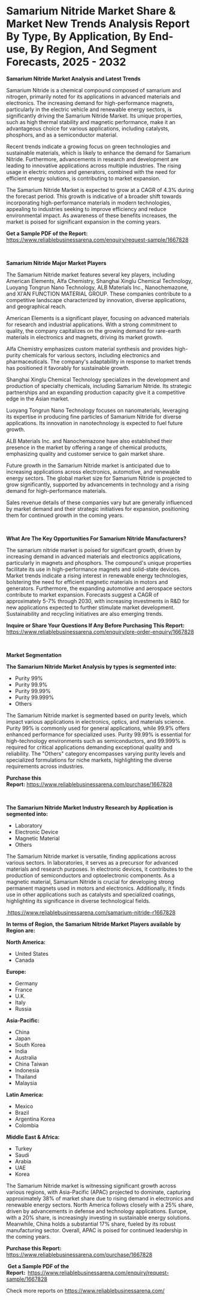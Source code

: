 <p><h1>Samarium Nitride Market Share & Market New Trends Analysis Report By Type, By Application, By End-use, By Region, And Segment Forecasts, 2025 - 2032</h1></p><p><strong>Samarium Nitride Market Analysis and Latest Trends</strong></p>
<p><p>Samarium Nitride is a chemical compound composed of samarium and nitrogen, primarily noted for its applications in advanced materials and electronics. The increasing demand for high-performance magnets, particularly in the electric vehicle and renewable energy sectors, is significantly driving the Samarium Nitride Market. Its unique properties, such as high thermal stability and magnetic performance, make it an advantageous choice for various applications, including catalysts, phosphors, and as a semiconductor material.</p><p>Recent trends indicate a growing focus on green technologies and sustainable materials, which is likely to enhance the demand for Samarium Nitride. Furthermore, advancements in research and development are leading to innovative applications across multiple industries. The rising usage in electric motors and generators, combined with the need for efficient energy solutions, is contributing to market expansion.</p><p>The Samarium Nitride Market is expected to grow at a CAGR of 4.3% during the forecast period. This growth is indicative of a broader shift towards incorporating high-performance materials in modern technologies, appealing to industries seeking to improve efficiency and reduce environmental impact. As awareness of these benefits increases, the market is poised for significant expansion in the coming years.</p></p>
<p><strong>Get a Sample PDF of the Report:&nbsp;</strong> <a href="https://www.reliablebusinessarena.com/enquiry/request-sample/1667828?utm_campaign=3177&utm_medium=2&utm_source=Github&utm_content=ia&utm_term=07032025&utm_id=samarium-nitride">https://www.reliablebusinessarena.com/enquiry/request-sample/1667828</a></p>
<p>&nbsp;</p>
<p><strong>Samarium Nitride Major Market Players</strong></p>
<p><p>The Samarium Nitride market features several key players, including American Elements, Alfa Chemistry, Shanghai Xinglu Chemical Technology, Luoyang Tongrun Nano Technology, ALB Materials Inc., Nanochemazone, and XI'AN FUNCTION MATERIAL GROUP. These companies contribute to a competitive landscape characterized by innovation, diverse applications, and geographical reach.</p><p>American Elements is a significant player, focusing on advanced materials for research and industrial applications. With a strong commitment to quality, the company capitalizes on the growing demand for rare-earth materials in electronics and magnets, driving its market growth. </p><p>Alfa Chemistry emphasizes custom material synthesis and provides high-purity chemicals for various sectors, including electronics and pharmaceuticals. The company's adaptability in response to market trends has positioned it favorably for sustainable growth.</p><p>Shanghai Xinglu Chemical Technology specializes in the development and production of specialty chemicals, including Samarium Nitride. Its strategic partnerships and an expanding production capacity give it a competitive edge in the Asian market.</p><p>Luoyang Tongrun Nano Technology focuses on nanomaterials, leveraging its expertise in producing fine particles of Samarium Nitride for diverse applications. Its innovation in nanotechnology is expected to fuel future growth.</p><p>ALB Materials Inc. and Nanochemazone have also established their presence in the market by offering a range of chemical products, emphasizing quality and customer service to gain market share.</p><p>Future growth in the Samarium Nitride market is anticipated due to increasing applications across electronics, automotive, and renewable energy sectors. The global market size for Samarium Nitride is projected to grow significantly, supported by advancements in technology and a rising demand for high-performance materials.</p><p>Sales revenue details of these companies vary but are generally influenced by market demand and their strategic initiatives for expansion, positioning them for continued growth in the coming years.</p></p>
<p>&nbsp;</p>
<p><strong>What Are The Key Opportunities For Samarium Nitride Manufacturers?</strong></p>
<p><p>The samarium nitride market is poised for significant growth, driven by increasing demand in advanced materials and electronics applications, particularly in magnets and phosphors. The compound's unique properties facilitate its use in high-performance magnets and solid-state devices. Market trends indicate a rising interest in renewable energy technologies, bolstering the need for efficient magnetic materials in motors and generators. Furthermore, the expanding automotive and aerospace sectors contribute to market expansion. Forecasts suggest a CAGR of approximately 5-7% through 2030, with increasing investments in R&D for new applications expected to further stimulate market development. Sustainability and recycling initiatives are also emerging trends.</p></p>
<p><strong>Inquire or Share Your Questions If Any Before Purchasing This Report:</strong> <a href="https://www.reliablebusinessarena.com/enquiry/pre-order-enquiry/1667828?utm_campaign=3177&utm_medium=2&utm_source=Github&utm_content=ia&utm_term=07032025&utm_id=samarium-nitride">https://www.reliablebusinessarena.com/enquiry/pre-order-enquiry/1667828</a></p>
<p>&nbsp;</p>
<p><strong>Market Segmentation</strong></p>
<p><strong>The Samarium Nitride Market Analysis by types is segmented into:</strong></p>
<p><ul><li>Purity 99%</li><li>Purity 99.9%</li><li>Purity 99.99%</li><li>Purity 99.999%</li><li>Others</li></ul></p>
<p><p>The Samarium Nitride market is segmented based on purity levels, which impact various applications in electronics, optics, and materials science. Purity 99% is commonly used for general applications, while 99.9% offers enhanced performance for specialized uses. Purity 99.99% is essential for high-technology environments such as semiconductors, and 99.999% is required for critical applications demanding exceptional quality and reliability. The "Others" category encompasses varying purity levels and specialized formulations for niche markets, highlighting the diverse requirements across industries.</p></p>
<p><strong>Purchase this Report:&nbsp;</strong><a href="https://www.reliablebusinessarena.com/purchase/1667828?utm_campaign=3177&utm_medium=2&utm_source=Github&utm_content=ia&utm_term=07032025&utm_id=samarium-nitride">https://www.reliablebusinessarena.com/purchase/1667828</a></p>
<p>&nbsp;</p>
<p><strong>The Samarium Nitride Market Industry Research by Application is segmented into:</strong></p>
<p><ul><li>Laboratory</li><li>Electronic Device</li><li>Magnetic Material</li><li>Others</li></ul></p>
<p><p>The Samarium Nitride market is versatile, finding applications across various sectors. In laboratories, it serves as a precursor for advanced materials and research purposes. In electronic devices, it contributes to the production of semiconductors and optoelectronic components. As a magnetic material, Samarium Nitride is crucial for developing strong permanent magnets used in motors and electronics. Additionally, it finds use in other applications such as catalysts and specialized coatings, highlighting its significance in diverse technological fields.</p></p>
<p><a href="https://www.reliablebusinessarena.com/samarium-nitride-r1667828?utm_campaign=3177&utm_medium=2&utm_source=Github&utm_content=ia&utm_term=07032025&utm_id=samarium-nitride">&nbsp;https://www.reliablebusinessarena.com/samarium-nitride-r1667828</a></p>
<p><strong>In terms of Region, the Samarium Nitride Market Players available by Region are:</strong></p>
<p>
    <p> <strong> North America: </strong>
        <ul>
            <li>United States</li>
            <li>Canada</li>
        </ul>
        </p> 
    <p> <strong> Europe: </strong>
        <ul>
            <li>Germany</li>
            <li>France</li>
            <li>U.K.</li>
            <li>Italy</li>
            <li>Russia</li>
        </ul>
        </p> 
    <p> <strong> Asia-Pacific: </strong>
        <ul>
            <li>China</li>
            <li>Japan</li>
            <li>South Korea</li>
            <li>India</li>
            <li>Australia</li>
            <li>China Taiwan</li>
            <li>Indonesia</li>
            <li>Thailand</li>
            <li>Malaysia</li>
        </ul>
        </p> 
    <p> <strong> Latin America: </strong>
        <ul>
            <li>Mexico</li>
            <li>Brazil</li>
            <li>Argentina Korea</li>
            <li>Colombia</li>
        </ul>
        </p> 
    <p> <strong> Middle East & Africa: </strong>
        <ul>
            <li>Turkey</li>
            <li>Saudi</li>
            <li>Arabia</li>
            <li>UAE</li>
            <li>Korea</li>
        </ul>
    </p>
    </p>
<p><p>The Samarium Nitride market is witnessing significant growth across various regions, with Asia-Pacific (APAC) projected to dominate, capturing approximately 38% of market share due to rising demand in electronics and renewable energy sectors. North America follows closely with a 25% share, driven by advancements in defense and technology applications. Europe, with a 20% share, is increasingly investing in sustainable energy solutions. Meanwhile, China holds a substantial 17% share, fueled by its robust manufacturing sector. Overall, APAC is poised for continued leadership in the coming years.</p></p>
<p><strong>Purchase this Report: </strong><a href="https://www.reliablebusinessarena.com/purchase/1667828?utm_campaign=3177&utm_medium=2&utm_source=Github&utm_content=ia&utm_term=07032025&utm_id=samarium-nitride">https://www.reliablebusinessarena.com/purchase/1667828</a></p>
<p>&nbsp;<strong>Get a Sample PDF of the Report:&nbsp;&nbsp;</strong><a href="https://www.reliablebusinessarena.com/enquiry/request-sample/1667828?utm_campaign=3177&utm_medium=2&utm_source=Github&utm_content=ia&utm_term=07032025&utm_id=samarium-nitride">https://www.reliablebusinessarena.com/enquiry/request-sample/1667828</a></p>
<p><strong></strong></p>
<p>Check more reports on <a href="https://www.reliablebusinessarena.com/?utm_campaign=3177&utm_medium=2&utm_source=Github&utm_content=ia&utm_term=07032025&utm_id=samarium-nitride">https://www.reliablebusinessarena.com/</a></p>